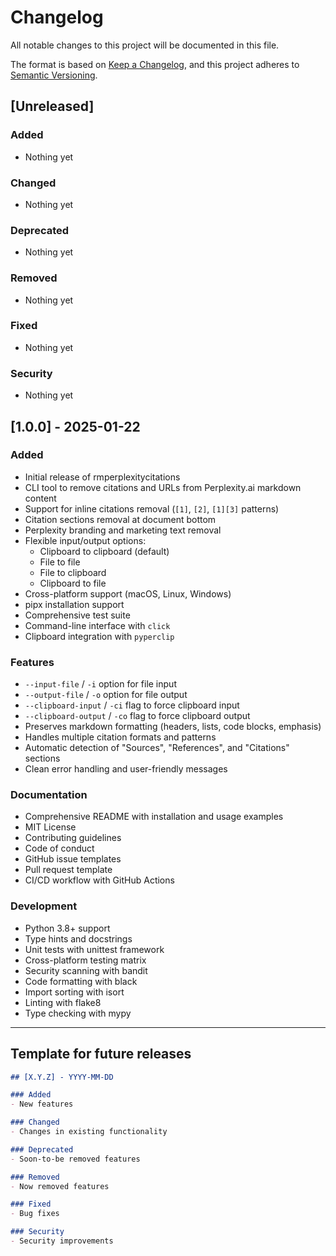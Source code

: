 # Changelog

All notable changes to this project will be documented in this file.

The format is based on [Keep a Changelog](https://keepachangelog.com/en/1.0.0/),
and this project adheres to [Semantic Versioning](https://semver.org/spec/v2.0.0.html).

## [Unreleased]

### Added
- Nothing yet

### Changed
- Nothing yet

### Deprecated
- Nothing yet

### Removed
- Nothing yet

### Fixed
- Nothing yet

### Security
- Nothing yet

## [1.0.0] - 2025-01-22

### Added
- Initial release of rmperplexitycitations
- CLI tool to remove citations and URLs from Perplexity.ai markdown content
- Support for inline citations removal (`[1]`, `[2]`, `[1][3]` patterns)
- Citation sections removal at document bottom
- Perplexity branding and marketing text removal
- Flexible input/output options:
  - Clipboard to clipboard (default)
  - File to file
  - File to clipboard
  - Clipboard to file
- Cross-platform support (macOS, Linux, Windows)
- pipx installation support
- Comprehensive test suite
- Command-line interface with `click`
- Clipboard integration with `pyperclip`

### Features
- `--input-file` / `-i` option for file input
- `--output-file` / `-o` option for file output
- `--clipboard-input` / `-ci` flag to force clipboard input
- `--clipboard-output` / `-co` flag to force clipboard output
- Preserves markdown formatting (headers, lists, code blocks, emphasis)
- Handles multiple citation formats and patterns
- Automatic detection of "Sources", "References", and "Citations" sections
- Clean error handling and user-friendly messages

### Documentation
- Comprehensive README with installation and usage examples
- MIT License
- Contributing guidelines
- Code of conduct
- GitHub issue templates
- Pull request template
- CI/CD workflow with GitHub Actions

### Development
- Python 3.8+ support
- Type hints and docstrings
- Unit tests with unittest framework
- Cross-platform testing matrix
- Security scanning with bandit
- Code formatting with black
- Import sorting with isort
- Linting with flake8
- Type checking with mypy

---

## Template for future releases

```markdown
## [X.Y.Z] - YYYY-MM-DD

### Added
- New features

### Changed
- Changes in existing functionality

### Deprecated
- Soon-to-be removed features

### Removed
- Now removed features

### Fixed
- Bug fixes

### Security
- Security improvements
```
